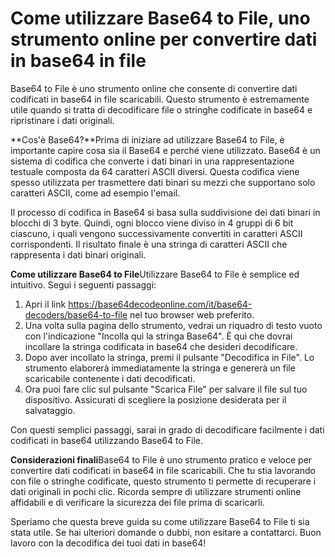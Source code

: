 Come utilizzare Base64 to File, uno strumento online per convertire dati in base64 in file
==========================================================================================

Base64 to File è uno strumento online che consente di convertire dati codificati in base64 in file scaricabili. Questo strumento è estremamente utile quando si tratta di decodificare file o stringhe codificate in base64 e ripristinare i dati originali.

**Cos'è Base64?**Prima di iniziare ad utilizzare Base64 to File, è importante capire cosa sia il Base64 e perché viene utilizzato. Base64 è un sistema di codifica che converte i dati binari in una rappresentazione testuale composta da 64 caratteri ASCII diversi. Questa codifica viene spesso utilizzata per trasmettere dati binari su mezzi che supportano solo caratteri ASCII, come ad esempio l'email.

Il processo di codifica in Base64 si basa sulla suddivisione dei dati binari in blocchi di 3 byte. Quindi, ogni blocco viene diviso in 4 gruppi di 6 bit ciascuno, i quali vengono successivamente convertiti in caratteri ASCII corrispondenti. Il risultato finale è una stringa di caratteri ASCII che rappresenta i dati binari originali.

**Come utilizzare Base64 to File**Utilizzare Base64 to File è semplice ed intuitivo. Segui i seguenti passaggi:

1. Apri il link <https://base64decodeonline.com/it/base64-decoders/base64-to-file> nel tuo browser web preferito.
2. Una volta sulla pagina dello strumento, vedrai un riquadro di testo vuoto con l'indicazione "Incolla qui la stringa Base64". È qui che dovrai incollare la stringa codificata in base64 che desideri decodificare.
3. Dopo aver incollato la stringa, premi il pulsante "Decodifica in File". Lo strumento elaborerà immediatamente la stringa e genererà un file scaricabile contenente i dati decodificati.
4. Ora puoi fare clic sul pulsante "Scarica File" per salvare il file sul tuo dispositivo. Assicurati di scegliere la posizione desiderata per il salvataggio.

Con questi semplici passaggi, sarai in grado di decodificare facilmente i dati codificati in base64 utilizzando Base64 to File.

**Considerazioni finali**Base64 to File è uno strumento pratico e veloce per convertire dati codificati in base64 in file scaricabili. Che tu stia lavorando con file o stringhe codificate, questo strumento ti permette di recuperare i dati originali in pochi clic. Ricorda sempre di utilizzare strumenti online affidabili e di verificare la sicurezza dei file prima di scaricarli.

Speriamo che questa breve guida su come utilizzare Base64 to File ti sia stata utile. Se hai ulteriori domande o dubbi, non esitare a contattarci. Buon lavoro con la decodifica dei tuoi dati in base64!